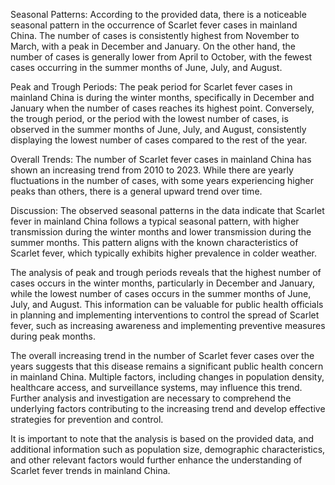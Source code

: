 Seasonal Patterns: 
According to the provided data, there is a noticeable seasonal pattern in the occurrence of Scarlet fever cases in mainland China. The number of cases is consistently highest from November to March, with a peak in December and January. On the other hand, the number of cases is generally lower from April to October, with the fewest cases occurring in the summer months of June, July, and August.

Peak and Trough Periods: 
The peak period for Scarlet fever cases in mainland China is during the winter months, specifically in December and January when the number of cases reaches its highest point. Conversely, the trough period, or the period with the lowest number of cases, is observed in the summer months of June, July, and August, consistently displaying the lowest number of cases compared to the rest of the year.

Overall Trends: 
The number of Scarlet fever cases in mainland China has shown an increasing trend from 2010 to 2023. While there are yearly fluctuations in the number of cases, with some years experiencing higher peaks than others, there is a general upward trend over time.

Discussion: 
The observed seasonal patterns in the data indicate that Scarlet fever in mainland China follows a typical seasonal pattern, with higher transmission during the winter months and lower transmission during the summer months. This pattern aligns with the known characteristics of Scarlet fever, which typically exhibits higher prevalence in colder weather.

The analysis of peak and trough periods reveals that the highest number of cases occurs in the winter months, particularly in December and January, while the lowest number of cases occurs in the summer months of June, July, and August. This information can be valuable for public health officials in planning and implementing interventions to control the spread of Scarlet fever, such as increasing awareness and implementing preventive measures during peak months.

The overall increasing trend in the number of Scarlet fever cases over the years suggests that this disease remains a significant public health concern in mainland China. Multiple factors, including changes in population density, healthcare access, and surveillance systems, may influence this trend. Further analysis and investigation are necessary to comprehend the underlying factors contributing to the increasing trend and develop effective strategies for prevention and control.

It is important to note that the analysis is based on the provided data, and additional information such as population size, demographic characteristics, and other relevant factors would further enhance the understanding of Scarlet fever trends in mainland China.